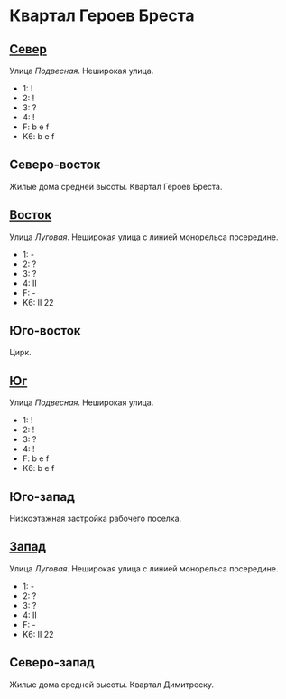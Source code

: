 # Квартал Героев Бреста

## [Север](./585060.md)

Улица *Подвесная*.
Неширокая улица.

* 1:    !
* 2:    !
* 3:    ?
* 4:    !
* F:    b   e   f
* K6:   b   e   f

## Северо-восток

Жилые дома средней высоты.
Квартал Героев Бреста.

## [Восток](./590065.md)

Улица *Луговая*.
Неширокая улица с линией монорельса посередине.

* 1:    -
* 2:    ?
* 3:    ?
* 4:    II
* F:    -
* K6:   II
        22

## Юго-восток

Цирк.

## [Юг](./585070.md)

Улица *Подвесная*.
Неширокая улица.

* 1:    !
* 2:    !
* 3:    ?
* 4:    !
* F:    b   e   f
* K6:   b   e   f

## Юго-запад

Низкоэтажная застройка рабочего поселка.

## [Запад](./570062.md)

Улица *Луговая*.
Неширокая улица с линией монорельса посередине.

* 1:    -
* 2:    ?
* 3:    ?
* 4:    II
* F:    -
* K6:   II
        22

## Северо-запад

Жилые дома средней высоты.
Квартал Димитреску.
